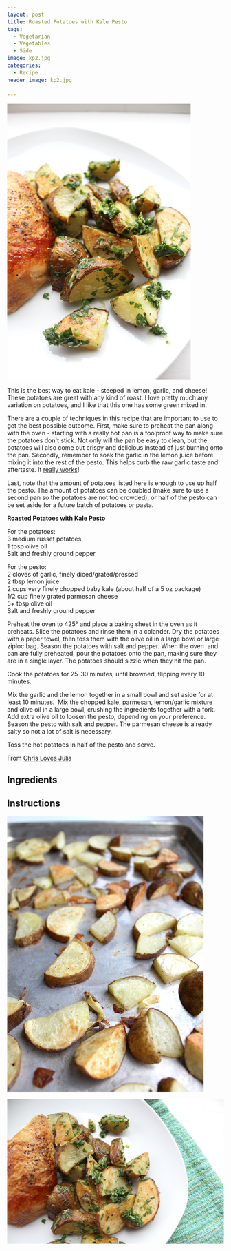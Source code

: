 ```yaml
---
layout: post
title: Roasted Potatoes with Kale Pesto
tags:
  - Vegetarian
  - Vegetables
  - Side
image: kp2.jpg
categories:
  - Recipe
header_image: kp2.jpg

---
```


![Image of Roasted Potatoes with Kale Pesto.](/upload/kp2.jpg)

This is the best way to eat kale - steeped in lemon, garlic, and cheese! These potatoes are great with any kind of roast. I love pretty much any variation on potatoes, and I like that this one has some green mixed in.  
  
There are a couple of techniques in this recipe that are important to use to get the best possible outcome. First, make sure to preheat the pan along with the oven - starting with a really hot pan is a foolproof way to make sure the potatoes don't stick. Not only will the pan be easy to clean, but the potatoes will also come out crispy and delicious instead of just burning onto the pan. Secondly, remember to soak the garlic in the lemon juice before mixing it into the rest of the pesto. This helps curb the raw garlic taste and aftertaste. It [really works](http://www.americastestkitchenfeed.com/cooking-science/2013/01/we-prove-it-steeping-garlic-in-acid-tempers-its-bite/)!  
  
Last, note that the amount of potatoes listed here is enough to use up half the pesto. The amount of potatoes can be doubled (make sure to use a second pan so the potatoes are not too crowded), or half of the pesto can be set aside for a future batch of potatoes or pasta.  
  

  
**Roasted Potatoes with Kale Pesto**  
  
For the potatoes:  
3 medium russet potatoes  
1 tbsp olive oil  
Salt and freshly ground pepper  
  
For the pesto:  
2 cloves of garlic, finely diced/grated/pressed  
2 tbsp lemon juice  
2 cups very finely chopped baby kale (about half of a 5 oz package)  
1/2 cup finely grated parmesan cheese  
5+ tbsp olive oil  
Salt and freshly ground pepper  
  
Preheat the oven to 425° and place a baking sheet in the oven as it preheats. Slice the potatoes and rinse them in a colander. Dry the potatoes with a paper towel, then toss them with the olive oil in a large bowl or large ziploc bag. Season the potatoes with salt and pepper. When the oven  and pan are fully preheated, pour the potatoes onto the pan, making sure they are in a single layer. The potatoes should sizzle when they hit the pan.  
  
Cook the potatoes for 25-30 minutes, until browned, flipping every 10 minutes.  
  
Mix the garlic and the lemon together in a small bowl and set aside for at least 10 minutes.  Mix the chopped kale, parmesan, lemon/garlic mixture and olive oil in a large bowl, crushing the ingredients together with a fork. Add extra olive oil to loosen the pesto, depending on your preference. Season the pesto with salt and pepper. The parmesan cheese is already salty so not a lot of salt is necessary.  
  
Toss the hot potatoes in half of the pesto and serve.  
  
From [Chris Loves Julia](http://www.chrislovesjulia.com/2013/05/roasted-potatoes.html)

## Ingredients



## Instructions







![Image of Roasted Potatoes with Kale Pesto.](/upload/kp1.jpg)

![Image of Roasted Potatoes with Kale Pesto.](/upload/kp3.jpg)